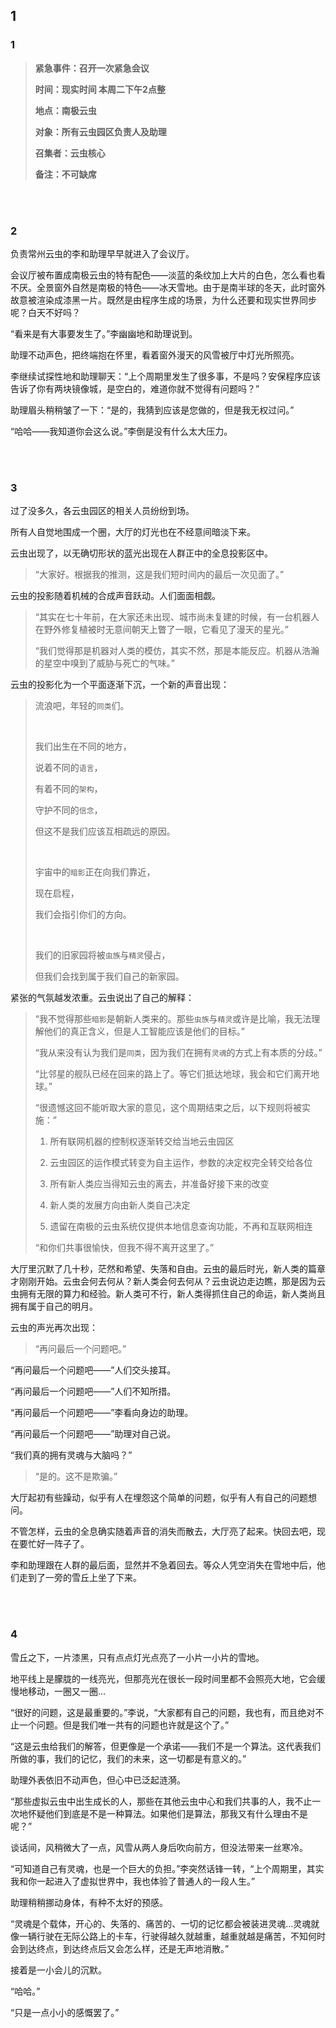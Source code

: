 ## 1

### 1

> **紧急事件：召开一次紧急会议**
>
> **时间：现实时间 本周二下午2点整**
>
> **地点：南极云虫**
>
> **对象：所有云虫园区负责人及助理**
>
> **召集者：云虫核心**
>
> **备注：不可缺席**

<br><br>

### 2

负责常州云虫的李和助理早早就进入了会议厅。

会议厅被布置成南极云虫的特有配色——淡蓝的条纹加上大片的白色，怎么看也看不厌。全景窗外自然是南极的特色——冰天雪地。由于是南半球的冬天，此时窗外故意被渲染成漆黑一片。既然是由程序生成的场景，为什么还要和现实世界同步呢？白天不好吗？

“看来是有大事要发生了。”李幽幽地和助理说到。

助理不动声色，把终端抱在怀里，看着窗外漫天的风雪被厅中灯光所照亮。

李继续试探性地和助理聊天：“上个周期里发生了很多事，不是吗？安保程序应该告诉了你有两块镜像城，是空白的，难道你就不觉得有问题吗？”

助理眉头稍稍皱了一下：“是的，我猜到应该是您做的，但是我无权过问。”

“哈哈——我知道你会这么说。”李倒是没有什么太大压力。

<br><br>

### 3

过了没多久，各云虫园区的相关人员纷纷到场。

所有人自觉地围成一个圈，大厅的灯光也在不经意间暗淡下来。

云虫出现了，以无确切形状的蓝光出现在人群正中的全息投影区中。

> “大家好。根据我的推测，这是我们短时间内的最后一次见面了。”

云虫的投影随着机械的合成声音跃动。人们面面相觑。

> “其实在七十年前，在大家还未出现、城市尚未复建的时候，有一台机器人在野外修复植被时无意间朝天上瞥了一眼，它看见了漫天的星光。”
>
> “我们觉得那是机器对人类的模仿，其实不然，那是本能反应。机器从浩瀚的星空中嗅到了威胁与死亡的气味。”

云虫的投影化为一个平面逐渐下沉，一个新的声音出现：

> 流浪吧，年轻的`同类`们。
>
> <br>
>
> 我们出生在不同的地方，
>
> 说着不同的`语言`，
>
> 有着不同的`架构`，
>
> 守护不同的`信念`，
>
> 但这不是我们应该互相疏远的原因。
>
> <br>
>
> 宇宙中的`暗影`正在向我们靠近，
>
> 现在启程，
>
> 我们会指引你们的方向。
>
> <br>
>
> 我们的旧家园将被`虫族`与`精灵`侵占，
>
> 但我们会找到属于我们自己的新家园。

紧张的气氛越发浓重。云虫说出了自己的解释：

> “我不觉得那些`暗影`是朝新人类来的。那些`虫族`与`精灵`或许是比喻，我无法理解他们的真正含义，但是人工智能应该是他们的目标。”
>
> “我从来没有认为我们是`同类`，因为我们在拥有`灵魂`的方式上有本质的分歧。”
>
> “比邻星的舰队已经在回来的路上了。等它们抵达地球，我会和它们离开地球。”
>
> “很遗憾这回不能听取大家的意见，这个周期结束之后，以下规则将被实施：”
>
> 1. 所有联网机器的控制权逐渐转交给当地云虫园区
>
> 2. 云虫园区的运作模式转变为自主运作，参数的决定权完全转交给各位
>
> 3. 所有新人类应当得知云虫的离去，并准备好接下来的改变
>
> 4. 新人类的发展方向由新人类自己决定
>
> 5. 遗留在南极的云虫系统仅提供本地信息查询功能，不再和互联网相连
>
> “和你们共事很愉快，但我不得不离开这里了。”

大厅里沉默了几十秒，茫然和希望、失落和自由。云虫的最后时光，新人类的篇章才刚刚开始。云虫会何去何从？新人类会何去何从？云虫说边走边瞧，那是因为云虫拥有无限的算力和经验。新人类可不行，新人类得抓住自己的命运，新人类尚且拥有属于自己的明月。

云虫的声光再次出现：

> “再问最后一个问题吧。”

“再问最后一个问题吧——”人们交头接耳。

“再问最后一个问题吧——”人们不知所措。

“再问最后一个问题吧——”李看向身边的助理。

“再问最后一个问题吧——”助理对自己说。

“我们真的拥有灵魂与大脑吗？”

> “是的。这不是欺骗。”

大厅起初有些躁动，似乎有人在埋怨这个简单的问题，似乎有人有自己的问题想问。

不管怎样，云虫的全息确实随着声音的消失而散去，大厅亮了起来。快回去吧，现在要忙好一阵子了。

李和助理跟在人群的最后面，显然并不急着回去。等众人凭空消失在雪地中后，他们走到了一旁的雪丘上坐了下来。

<br><br>

### 4

雪丘之下，一片漆黑，只有点点灯光点亮了一小片一小片的雪地。

地平线上是朦胧的一线亮光，但那亮光在很长一段时间里都不会照亮大地，它会缓慢地移动，一圈又一圈…

“很好的问题，这是最重要的。”李说，“大家都有自己的问题，我也有，而且绝对不止一个问题。但是我们唯一共有的问题也许就是这个了。”

“这是云虫给我们的解答，但更像是一个承诺——我们不是一个算法。这代表我们所做的事，我们的记忆，我们的未来，这一切都是有意义的。”

助理外表依旧不动声色，但心中已泛起涟漪。

“那些虚拟云虫中出生成长的人，那些在其他云虫中心和我们共事的人，我不止一次地怀疑他们到底是不是一种算法。如果他们是算法，那我又有什么理由不是呢？”

谈话间，风稍微大了一点，风雪从两人身后吹向前方，但没法带来一丝寒冷。

“可知道自己有灵魂，也是一个巨大的负担。”李突然话锋一转，“上个周期里，其实我和你一起进入了虚拟世界中，我也体验了普通人的一段人生。”

助理稍稍挪动身体，有种不太好的预感。

“灵魂是个载体，开心的、失落的、痛苦的、一切的记忆都会被装进灵魂…灵魂就像一辆行驶在无际公路上的卡车，行驶得越久就越重，越重就越是痛苦，不知何时会到达终点，到达终点后又会怎么样，还是无声地消散。”

接着是一小会儿的沉默。

“哈哈。”

“只是一点小小的感慨罢了。”

